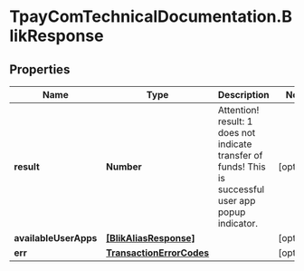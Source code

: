 # TpayComTechnicalDocumentation.BlikResponse

## Properties

Name | Type | Description | Notes
------------ | ------------- | ------------- | -------------
**result** | **Number** | Attention! result: 1 does not indicate transfer of funds! This is successful user app popup indicator. | [optional] 
**availableUserApps** | [**[BlikAliasResponse]**](BlikAliasResponse.md) |  | [optional] 
**err** | [**TransactionErrorCodes**](TransactionErrorCodes.md) |  | [optional] 


